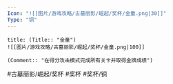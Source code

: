 ```yaml
---
Icon: "![[图片/游戏攻略/古墓丽影/崛起/奖杯/金童.png|30]]"
Type: "铜"
---
```

```ad-common-bronze-trophy
title: (Title:: "金童")
![[图片/游戏攻略/古墓丽影/崛起/奖杯/金童.png|100]]

(Comment:: "在得分攻击模式完成所有关卡并取得金牌成绩")
```

#古墓丽影/崛起/奖杯 #奖杯 #奖杯/铜
